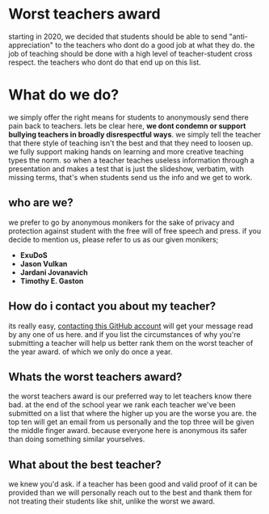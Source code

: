 # Worst teachers award

starting in 2020, we decided that students should be able to send "anti-appreciation" to the teachers who dont do a good job at what they do. the job of teaching should be done with a high level of teacher-student cross respect. the teachers who dont do that end up on this list.


# What do we do?

we simply offer the right means for students to anonymously send there pain back to teachers. lets be clear here, **we dont condemn or support bullying teachers in broadly disrespectful ways**. we simply tell the teacher that there style of teaching isn't the best and that they need to loosen up. we fully support making hands on learning and more creative teaching types the norm. so when a teacher teaches useless information through a presentation and makes a test that is just the slideshow, verbatim, with missing terms, that's when students send us the info and we get to work.

## who are we?

we prefer to go by anonymous monikers for the sake of privacy and protection against student with the free will of free speech and press. if you decide to mention us, please refer to us as our given monikers;
 - **ExuDoS** 	
 - **Jason Vulkan** 	
 - **Jardani Jovanavich** 	
 - **Timothy E. Gaston**

## How do i contact you about my teacher?

its really easy, [contacting this GitHub account](https://github.com/for-the-students-INC) will get your message read by any one of us here. and if you list the circumstances of why you're submitting a teacher will help us better rank them on the worst teacher of the year award. of which we only do once a year.

## Whats the worst teachers award?

the worst teachers award is our preferred way to let teachers know there bad. at the end of the school year we rank each teacher we've been submitted on a list that where the higher up you are the worse you are. the top ten will get an email from us personally and the top three will be given the middle finger award. because everyone here is anonymous its safer than doing something similar yourselves.

## What about the best teacher?
we knew you'd ask.
if a teacher has been good and valid proof of it can be provided than we will personally reach out to the best and thank them for not treating their students like shit, unlike the worst we award.
